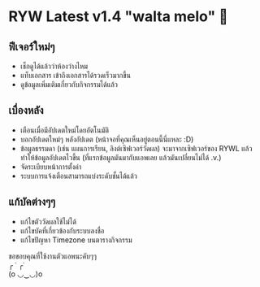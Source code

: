 # RYW Latest v1.4 "walta melo" 🍈

## ฟีเจอร์ใหม่ๆ
- เช็กดูได้แล้วว่าห้องว่างไหม
- แท็บเอกสาร เข้าถึงเอกสารได้รวดเร็วมากขึ้น
- ดูข้อมูลเพิ่มเติมเกี่ยวกับกิจกรรมได้แล้ว

## เบื่องหลัง
- เตือนเมื่อมีอัปเดตใหม่โดยอัตโนมัติ
- บอกอัปเดตใหม่ๆ หลังอัปเดต (หน้าจอที่คุณเห็นอยู่ตอนนี้นี่แหละ :D)
- ข้อมูลธรรมดา (เช่น แผนการเรียน, ลิงต์เซิฟเวอร์วัดผล) จะมาจากเซิฟเวอร์ของ RYWL แล้ว ทำให้ข้อมูลอัปเดตไวขึ้น (ที่แรกข้อมูลมันมากับแอพเลย แล้วมันเปลี่ยนไม่ได้ .v.)
- จัดระเบียบหน้าการตั้งค่า
- ระบบการแจ้งเตือนสามารถแบ่งระดับชั้นได้แล้ว

## แก้บัคต่างๆๆ
- แก้ไขตัววัดผลใช้ไม่ได้
- แก้ไขบัคที่เกี่ยวข้องกับระบบลงชื่อ
- แก้ไขปัญหา Timezone บนตารางกิจกรรม

ขอขอบคุณที่ใช้งานตัวแอพนะคับๆๆ<br>
╭ ˙     ╭˙<br>
(o ◡‿◡)o<br>